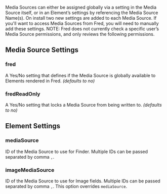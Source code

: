 Media Sources can either be assigned globally via a setting in the Media Source itself, or in an Element’s settings by referencing the Media Source Name(s). On install two new settings are added to each Media Source. If you'll want to access Media Sources from Fred, you will need to manually add these settings. NOTE: Fred does not currently check a specific user’s Media Source permissions, and only reviews the following permissions.

## Media Source Settings

### fred
A Yes/No setting that defines if the Media Source is globally available to Elements rendered in Fred. _(defaults to no)_
### fredReadOnly
A Yes/No setting that locks a Media Source from being written to. _(defaults to no)_

## Element Settings
### mediaSource
ID of the Media Source to use for Finder. Multiple IDs can be passed separated by comma `,`.

### imageMediaSource
ID of the Media Source to use for Image fields. Multiple IDs can be passed separated by comma `,`. This option overrides `mediaSource`.